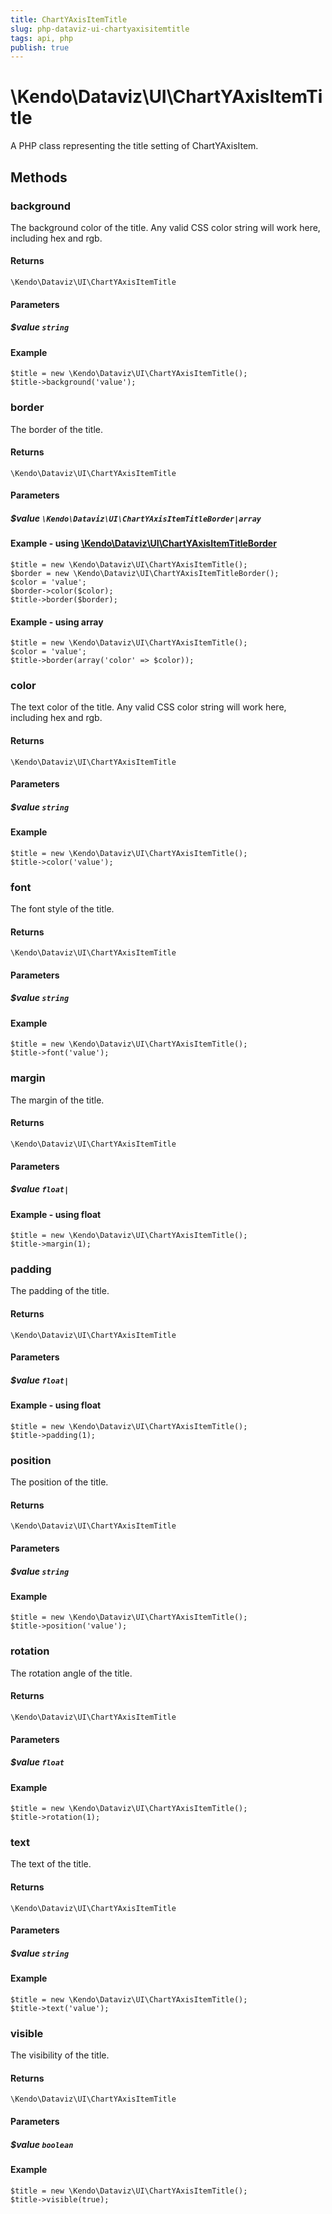 ```yaml
---
title: ChartYAxisItemTitle
slug: php-dataviz-ui-chartyaxisitemtitle
tags: api, php
publish: true
---
```


# \Kendo\Dataviz\UI\ChartYAxisItemTitle

A PHP class representing the title setting of ChartYAxisItem.


## Methods

### background
The background color of the title. Any valid CSS color string will work here, including
hex and rgb.

#### Returns
`\Kendo\Dataviz\UI\ChartYAxisItemTitle`

#### Parameters

##### $value `string`



#### Example 
    $title = new \Kendo\Dataviz\UI\ChartYAxisItemTitle();
    $title->background('value');

### border

The border of the title.

#### Returns
`\Kendo\Dataviz\UI\ChartYAxisItemTitle`

#### Parameters

##### $value `\Kendo\Dataviz\UI\ChartYAxisItemTitleBorder|array`


#### Example - using [\Kendo\Dataviz\UI\ChartYAxisItemTitleBorder](/api/wrappers/php/Kendo/Dataviz/UI/ChartYAxisItemTitleBorder)

    $title = new \Kendo\Dataviz\UI\ChartYAxisItemTitle();
    $border = new \Kendo\Dataviz\UI\ChartYAxisItemTitleBorder();
    $color = 'value';
    $border->color($color);
    $title->border($border);

#### Example - using array

    $title = new \Kendo\Dataviz\UI\ChartYAxisItemTitle();
    $color = 'value';
    $title->border(array('color' => $color));

### color
The text color of the title. Any valid CSS color string will work here, including hex and rgb.

#### Returns
`\Kendo\Dataviz\UI\ChartYAxisItemTitle`

#### Parameters

##### $value `string`



#### Example 
    $title = new \Kendo\Dataviz\UI\ChartYAxisItemTitle();
    $title->color('value');

### font
The font style of the title.

#### Returns
`\Kendo\Dataviz\UI\ChartYAxisItemTitle`

#### Parameters

##### $value `string`



#### Example 
    $title = new \Kendo\Dataviz\UI\ChartYAxisItemTitle();
    $title->font('value');

### margin
The margin of the title.

#### Returns
`\Kendo\Dataviz\UI\ChartYAxisItemTitle`

#### Parameters

##### $value `float|`



#### Example  - using float
    $title = new \Kendo\Dataviz\UI\ChartYAxisItemTitle();
    $title->margin(1);

### padding
The padding of the title.

#### Returns
`\Kendo\Dataviz\UI\ChartYAxisItemTitle`

#### Parameters

##### $value `float|`



#### Example  - using float
    $title = new \Kendo\Dataviz\UI\ChartYAxisItemTitle();
    $title->padding(1);

### position
The position of the title.

#### Returns
`\Kendo\Dataviz\UI\ChartYAxisItemTitle`

#### Parameters

##### $value `string`



#### Example 
    $title = new \Kendo\Dataviz\UI\ChartYAxisItemTitle();
    $title->position('value');

### rotation
The rotation angle of the title.

#### Returns
`\Kendo\Dataviz\UI\ChartYAxisItemTitle`

#### Parameters

##### $value `float`



#### Example 
    $title = new \Kendo\Dataviz\UI\ChartYAxisItemTitle();
    $title->rotation(1);

### text
The text of the title.

#### Returns
`\Kendo\Dataviz\UI\ChartYAxisItemTitle`

#### Parameters

##### $value `string`



#### Example 
    $title = new \Kendo\Dataviz\UI\ChartYAxisItemTitle();
    $title->text('value');

### visible
The visibility of the title.

#### Returns
`\Kendo\Dataviz\UI\ChartYAxisItemTitle`

#### Parameters

##### $value `boolean`



#### Example 
    $title = new \Kendo\Dataviz\UI\ChartYAxisItemTitle();
    $title->visible(true);

